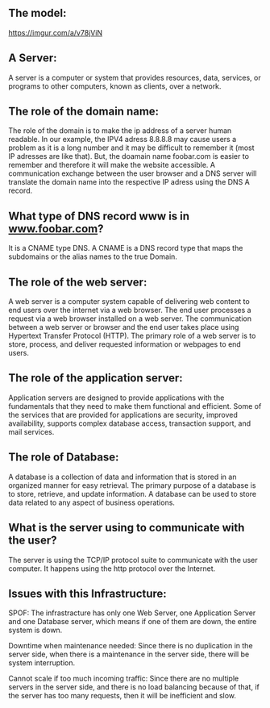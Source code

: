 ## The model:
https://imgur.com/a/v78jViN

## A Server:
A server is a computer or system that provides resources, data, services, or programs to other computers, known as clients, over a network.

## The role of the domain name:
The role of the domain is to make the ip address of a server human readable. In our example, the IPV4 adress 8.8.8.8 may cause users a problem as it is a long number and it may be difficult to remember it (most IP adresses are like that). But, the doamain name foobar.com is easier to remember and therefore it will make the website accessible. A communication exchange between the user browser and a DNS server will translate the domain name into the respective IP adress using the DNS A record.

## What type of DNS record www is in www.foobar.com?

It is a CNAME type DNS. 
A CNAME is a DNS record type that maps the subdomains or the alias names to the true Domain.

## The role of the web server:

A web server is a computer system capable of delivering web content to end users over the internet via a web browser. The end user processes a request via a web browser installed on a web server. The communication between a web server or browser and the end user takes place using Hypertext Transfer Protocol (HTTP). The primary role of a web server is to store, process, and deliver requested information or webpages to end users.

## The role of the application server:

Application servers are designed to provide applications with the fundamentals that they need to make them functional and efficient. Some of the services that are provided for applications are security, improved availability, supports complex database access, transaction support, and mail services.

## The role of Database:

A database is a collection of data and information that is stored in an organized manner for easy retrieval. The primary purpose of a database is to store, retrieve, and update information. A database can be used to store data related to any aspect of business operations.

## What is the server using to communicate with the user?

The server is using the TCP/IP protocol suite to communicate with the user computer. It happens using the http protocol over the Internet.

## Issues with this Infrastructure:

SPOF: The infrastracture has only one Web Server, one Application Server and one Database server, which means if one of them are down, the entire system is down.

Downtime when maintenance needed: Since there is no duplication in the server side, when there is a maintenance in the server side, there will be system interruption.

Cannot scale if too much incoming traffic: Since there are no multiple servers in the server side, and there is no load balancing because of that, if the server has too many requests, then it will be inefficient and slow.
